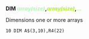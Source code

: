 **DIM <span style="color:#AAFFAA;">*array(size)*</span>,<span style="color:#AAFF00;">*array(size)*</span>,<span style="color:#AAFF55;">*...*</span>**

Dimensions one or more arrays

```ecb2
10 DIM A$(3,10),R4(22)
```
